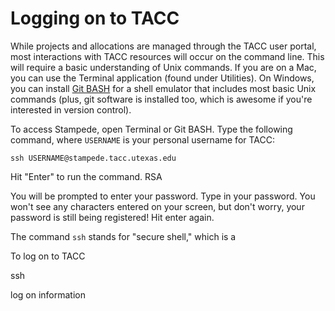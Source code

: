 Logging on to TACC
==================

While projects and allocations are managed through the TACC user portal, most interactions with TACC resources will occur on the command line. This will require a basic understanding of Unix commands. If you are on a Mac, you can use the Terminal application (found under Utilities). On Windows, you can install [Git BASH](https://git-for-windows.github.io) for a shell emulator that includes most basic Unix commands (plus, git software is installed too, which is awesome if you're interested in version control).

To access Stampede, open Terminal or Git BASH. Type the following command, where `USERNAME` is your personal username for TACC:

```
ssh USERNAME@stampede.tacc.utexas.edu
```

Hit "Enter" to run the command. RSA

You will be prompted to enter your password. Type in your password. You won't see any characters entered on your screen, but don't worry, your password is still being registered! Hit enter again. 

The command `ssh` stands for "secure shell," which is a 

To log on to TACC

ssh

log on information
